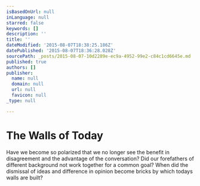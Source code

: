 ```yaml
---
isBasedOnUrl: null
inLanguage: null
starred: false
keywords: []
description: ''
title: ''
dateModified: '2015-08-07T18:38:25.186Z'
datePublished: '2015-08-07T18:36:28.028Z'
sourcePath: _posts/2015-08-07-10d2289e-ec9a-4952-99e2-c84c1cd6645e.md
published: true
authors: []
publisher:
  name: null
  domain: null
  url: null
  favicon: null
_type: null

---
```

# **The Walls of Today**

Have we become so polarized that we no longer see the benefit in disagreement and the advantage of the conversation? Did our forefathers of different background not work together for a common goal? When did the dismissal of ideas and difference in opinion become bricks by which todays walls are built?